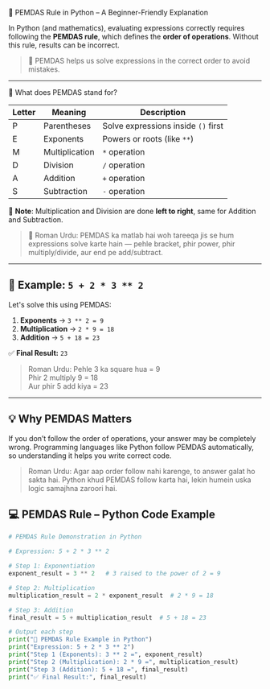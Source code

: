 
 🔢 PEMDAS Rule in Python – A Beginner-Friendly Explanation

In Python (and mathematics), evaluating expressions correctly requires following the **PEMDAS rule**, which defines the **order of operations**. Without this rule, results can be incorrect.

> 📌 PEMDAS helps us solve expressions in the correct order to avoid mistakes.

---

📘 What does PEMDAS stand for?

| Letter | Meaning         | Description                         |
|--------|------------------|-------------------------------------|
| P      | Parentheses      | Solve expressions inside `()` first |
| E      | Exponents        | Powers or roots (like `**`)         |
| M      | Multiplication   | `*` operation                       |
| D      | Division         | `/` operation                       |
| A      | Addition         | `+` operation                       |
| S      | Subtraction      | `-` operation                       |

🧠 **Note**: Multiplication and Division are done **left to right**, same for Addition and Subtraction.

> 🔄 Roman Urdu:
> PEMDAS ka matlab hai woh tareeqa jis se hum expressions solve karte hain — pehle bracket, phir power, phir multiply/divide, aur end pe add/subtract.

---

## 🧪 Example: `5 + 2 * 3 ** 2`

Let's solve this using PEMDAS:

1. **Exponents** → `3 ** 2 = 9`
2. **Multiplication** → `2 * 9 = 18`
3. **Addition** → `5 + 18 = 23`

✅ **Final Result:** `23`

> Roman Urdu:
> Pehle 3 ka square hua = 9  
> Phir 2 multiply 9 = 18  
> Aur phir 5 add kiya = 23

---

## 💡 Why PEMDAS Matters

If you don’t follow the order of operations, your answer may be completely wrong. Programming languages like Python follow PEMDAS automatically, so understanding it helps you write correct code.

> Roman Urdu:
> Agar aap order follow nahi karenge, to answer galat ho sakta hai. Python khud PEMDAS follow karta hai, lekin humein uska logic samajhna zaroori hai.

## 💻 PEMDAS Rule – Python Code Example

```python
# PEMDAS Rule Demonstration in Python

# Expression: 5 + 2 * 3 ** 2

# Step 1: Exponentiation
exponent_result = 3 ** 2   # 3 raised to the power of 2 = 9

# Step 2: Multiplication
multiplication_result = 2 * exponent_result  # 2 * 9 = 18

# Step 3: Addition
final_result = 5 + multiplication_result  # 5 + 18 = 23

# Output each step
print("🔢 PEMDAS Rule Example in Python")
print("Expression: 5 + 2 * 3 ** 2")
print("Step 1 (Exponents): 3 ** 2 =", exponent_result)
print("Step 2 (Multiplication): 2 * 9 =", multiplication_result)
print("Step 3 (Addition): 5 + 18 =", final_result)
print("✅ Final Result:", final_result)



